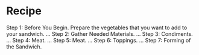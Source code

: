 # Recipe
Step 1: Before You Begin. Prepare the vegetables that you want to add to your sandwich. ...
Step 2: Gather Needed Materials. ...
Step 3: Condiments. ...
Step 4: Meat. ...
Step 5: Meat. ...
Step 6: Toppings. ...
Step 7: Forming of the Sandwich.